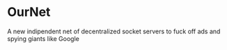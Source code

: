 # OurNet
A new indipendent net of decentralized socket servers to fuck off ads and spying giants like Google
